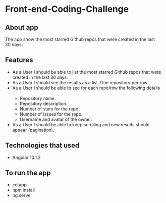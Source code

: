 # Front-end-Coding-Challenge

## About app
The app show the most starred Github repos that were created in the last 30 days.
## Features
* As a User I should be able to list the most starred Github repos that were created in the last 30 days. 
* As a User I should see the results as a list. One repository per row. 
* As a User I should be able to see for each repo/row the following details :
  * Repository name.
  * Repository description.
  * Number of stars for the repo. 
  * Number of issues for the repo.
  * Username and avatar of the owner. 
* As a User I should be able to keep scrolling and new results should appear (pagination).
## Technologies that used
* Angular 10.1.2
## To run the app
* cd app
* npm install
* ng serve
